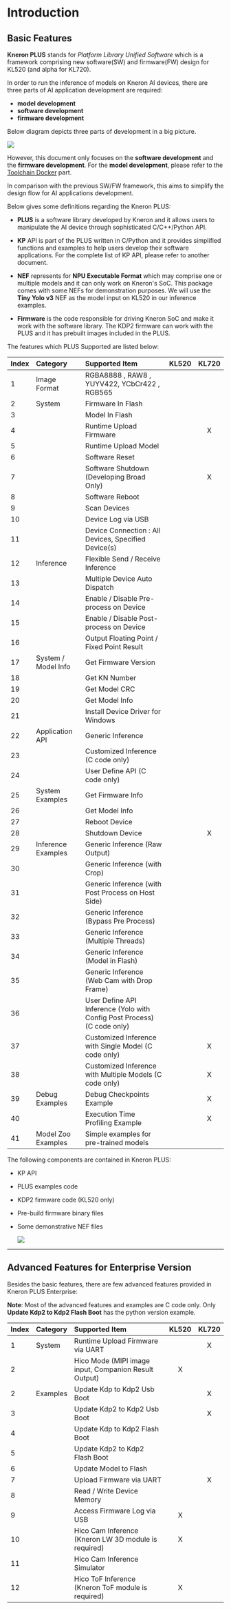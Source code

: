 # Introduction

## Basic Features

**Kneron PLUS** stands for *Platform Library Unified Software* which is a framework comprising new software(SW) and firmware(FW) design for KL520 (and alpha for KL720).

In order to run the inference of models on Kneron AI devices, there are three parts of AI application development are required:

- **model development**
- **software development**
- **firmware development**

Below diagram depicts three parts of development in a big picture.

![](../imgs/KL520_develop_flow.png)

However, this document only focuses on the **software development** and the **firmware development**. For the **model development**, please refer to the [Toolchain Docker](../../toolchain/manual.md) part.

In comparison with the previous SW/FW framework, this aims to simplify the design flow for AI applications development.

Below gives some definitions regarding the Kneron PLUS:

- **PLUS** is a software library developed by Kneron and it allows users to manipulate the AI device through sophisticated C/C++/Python API.

- **KP** API is part of the PLUS written in C/Python and it provides simplified functions and examples to help users develop their software applications. For the complete list of KP API, please refer to another document.

- **NEF** represents for **NPU Executable Format** which may comprise one or multiple models and it can only work on Kneron's SoC. This package comes with some NEFs for demonstration purposes. We will use the **Tiny Yolo v3** NEF as the model input on KL520 in our inference examples.

- **Firmware** is the code responsible for driving Kneron SoC and make it work with the software library. The KDP2 firmware can work with the PLUS and it has prebuilt images included in the PLUS.


The features which PLUS Supported are listed below:

Index   | Category              | Supported Item                                                            | KL520 | KL720
------- | :-------------------- | :------------------------------------------------------------------------ | :---: | :---:
1       | Image Format          | RGBA8888 , RAW8 , YUYV422, YCbCr422 , RGB565                              |       |
2       | System                | Firmware In Flash                                                         |       |
3       |                       | Model In Flash                                                            |       |
4       |                       | Runtime Upload Firmware                                                   |       | X
5       |                       | Runtime Upload Model                                                      |       |
6       |                       | Software Reset                                                            |       |
7       |                       | Software Shutdown (Developing Broad Only)                                 |       | X
8       |                       | Software Reboot                                                           |       |
9       |                       | Scan Devices                                                              |       |
10      |                       | Device Log via USB                                                        |       |
11      |                       | Device Connection : All Devices, Specified Device(s)                      |       |
12      | Inference             | Flexible Send / Receive Inference                                         |       |
13      |                       | Multiple Device Auto Dispatch                                             |       |
14      |                       | Enable / Disable Pre-process on Device                                    |       |
15      |                       | Enable / Disable Post-process on Device                                   |       |
16      |                       | Output Floating Point / Fixed Point Result                                |       |
17      | System / Model Info   | Get Firmware Version                                                      |       |
18      |                       | Get KN Number                                                             |       |
19      |                       | Get Model CRC                                                             |       |
20      |                       | Get Model Info                                                            |       |
21      |                       | Install Device Driver for Windows                                         |       |
22      | Application API       | Generic Inference                                                         |       |
23      |                       | Customized Inference (C code only)                                        |       |
24      |                       | User Define API (C code only)                                             |       |
25      | System Examples       | Get Firmware Info                                                         |       |
26      |                       | Get Model Info                                                            |       |
27      |                       | Reboot Device                                                             |       |
28      |                       | Shutdown Device                                                           |       | X
29      | Inference Examples    | Generic Inference (Raw Output)                                            |       |
30      |                       | Generic Inference (with Crop)                                             |       |
31      |                       | Generic Inference (with Post Process on Host Side)                        |       |
32      |                       | Generic Inference (Bypass Pre Process)                                    |       |
33      |                       | Generic Inference (Multiple Threads)                                      |       |
34      |                       | Generic Inference (Model in Flash)                                        |       |
35      |                       | Generic Inference (Web Cam with Drop Frame)                               |       |
36      |                       | User Define API Inference (Yolo with Config Post Process) (C code only)   |       |
37      |                       | Customized Inference with Single Model (C code only)                      |       | X
38      |                       | Customized Inference with Multiple Models (C code only)                   |       | X
39      | Debug Examples        | Debug Checkpoints Example                                                 |       | X
40      |                       | Execution Time Profiling Example                                          |       | X
41      | Model Zoo Examples    | Simple examples for pre-trained models                                    |       |


The following components are contained in Kneron PLUS:

- KP API
- PLUS examples code
- KDP2 firmware code (KL520 only)
- Pre-build firmware binary files
- Some demonstrative NEF files

    ![](../imgs/KL520_develop_flow_sw.png)

---

## Advanced Features for Enterprise Version

Besides the basic features, there are few advanced features provided in Kneron PLUS Enterprise:

**Note**: Most of the advanced features and examples are C code only. Only **Update Kdp2 to Kdp2 Flash Boot** has the python version example.

Index   | Category              | Supported Item                                            | KL520 | KL720
------- | :-------------------- | :-------------------------------------------------------- | :---: | :---:
1       | System                | Runtime Upload Firmware via UART                          |       | X
2       |                       | Hico Mode (MIPI image input, Companion Result Output)     |   X   |
2       | Examples              | Update Kdp to Kdp2 Usb Boot                               |       | X
3       |                       | Update Kdp2 to Kdp2 Usb Boot                              |       | X
4       |                       | Update Kdp to Kdp2 Flash Boot                             |       |
5       |                       | Update Kdp2 to Kdp2 Flash Boot                            |       |
6       |                       | Update Model to Flash                                     |       |
7       |                       | Upload Firmware via UART                                  |       | X
8       |                       | Read / Write Device Memory                                |       |
9       |                       | Access Firmware Log via USB                               |   X   |
10      |                       | Hico Cam Inference (Kneron LW 3D module is required)      |   X   |
11      |                       | Hico Cam Inference Simulator                              |       |
12      |                       | Hico ToF Inference (Kneron ToF module is required)        |   X   |
